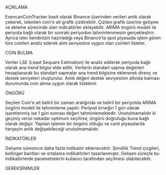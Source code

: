 AÇIKLAMA

EsencanCoinTracker basit olarak Binance üzerinden verileri anlık olarak çekerek, 
istenilen coin'e ait grafik çizdirebilir. Çizilen grafik üzerine gelişme ve ekleme 
sürecinde olan indicatörler ekleyebilir. ARIMA öngörü modeli ile periyota 
bağlı olarak bir sonraki periyodun tahminlenmesini gerçekleştirir. Ayrıca ister kendinizin 
hazırladığı veya Binance'ta spot piyasada işlem gören tüm coinleri analiz ederek alım 
seviyesine uygun olan coinleri listeler.

COIN BULMA

Veriler LSE (Least Sequare Estimation) ile analiz edilerek periyoda bağlı olarak ana 
trend bilgisi elde edilir. Verilerin standart sapma değerleri hesaplanarak bu standart sapmalar
ana trend bilgisine eklenerek direnç ve destek seviyeleri oluşturulur. Anlık değeri destek 
seviyesinin altında kalması durumunda coin alıma uygun olarak listelenir.


ÖNGÖRÜ

Seçilen Coin'e ait belirli bir zaman aralığında ve belirli bir periyotda ARIMA öngörü modeli ile
tahminleme yapılır. Periyod örneğin 1 gün olarak işaretlenmiş ise 1 gün sonrası değeri tahminlemektedir.
Unutulmamalıdır ki geçmiş verisi nekadar optimum seçilirse, öngörü doğruluğu buna bağlı olarak değişir.
Yapılan işlemin bir öngörü olduğu ve canlı piyasalarda herşeyin anlık değişebileceği unutulmamalıdır.

İNDİKATÖRLER

Gelişme süresince daha fazla indikatör eklenecektir. Şimdilik Trend çizgileri, bollinger bantları ve ortalama
indikatörleri tasarlanmıştır. Gelişen süreçte bu indikatörlerde parametrelerin kullanıcı tarafından seçilmesi
olabilecektir.

GEREKSİNİMLER